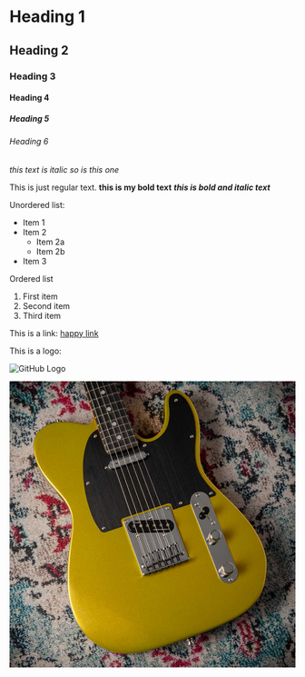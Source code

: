# Heading 1
## Heading 2
### Heading 3
#### Heading 4
##### Heading 5
###### Heading 6

*this text is italic*
_so is this one_

This is just regular text.
**this is my bold text**
***this is bold and italic text***

Unordered list:
- Item 1
- Item 2
    - Item 2a
    - Item 2b
- Item 3

Ordered list
1. First item
2. Second item
3. Third item

This is a link:
[happy link](https://m.youtube.com/watch?v=dQw4w9WgXcQ)

This is a logo:

![GitHub Logo](https://github.githubassets.com/images/modules/logos_page/GitHub-Mark.png)

![Fender Telecaster](images/tele.jpg)